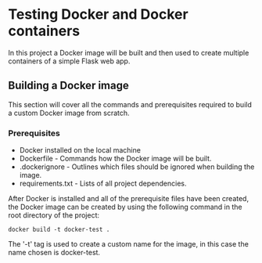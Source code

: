 # Testing Docker and Docker containers
In this project a Docker image will be built and then used to create multiple containers of a simple Flask web app.

## Building a Docker image
This section will cover all the commands and prerequisites required to build a custom Docker image from scratch.
### Prerequisites
* Docker installed on the local machine
* Dockerfile - Commands how the Docker image will be built.
* .dockerignore - Outlines which files should be ignored when building the image.
* requirements.txt - Lists of all project dependencies.

After Docker is installed and all of the prerequisite files have been created, the Docker image can be created by using the following command in the root directory of the project:
```
docker build -t docker-test .
```
The '-t' tag is used to create a custom name for the image, in this case the name chosen is docker-test.
